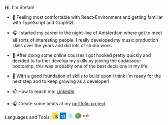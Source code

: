 HI, I'm Stefan! 

<!--
**Tonyaap/Tonyaap** is a ✨ _special_ ✨ repository because its `README.md` (this file) appears on your GitHub profile. -->

- 🌱 Feeling most comfortable with React-Environment and getting familiar with TypeScript and GraphQL.

- 🎧 I started my career in the night-live of Amsterdam where got to meet all sorts of interesting people. I really developed my music production skills over the years and did lots of studio work.

- 🎢 After doing some online courses I got hooked pretty quickly and decided to further develop my skills by joining the codaisseur bootcamp, this was probably one of the best decisions in my life!

- 🌱 With a good foundation of skills to build upon I think i'm ready for the next step and to keep growing as a developer!

- 📫 How to reach me: [LinkedIn](https://www.linkedin.com/in/stefan-kniest/)

- 🎧 Create some beats at my [portfolio project](https://lucid-poincare-293a24.netlify.app/)


Languages and Tools:
<code><img height="20" src="https://raw.githubusercontent.com/github/explore/80688e429a7d4ef2fca1e82350fe8e3517d3494d/topics/javascript/javascript.png"></code>
<code><img height="20" src="https://raw.githubusercontent.com/github/explore/80688e429a7d4ef2fca1e82350fe8e3517d3494d/topics/typescript/typescript.png"></code>
<code><img height="20" src="https://raw.githubusercontent.com/github/explore/80688e429a7d4ef2fca1e82350fe8e3517d3494d/topics/react/react.png"></code>
<code><img height="20" src="https://raw.githubusercontent.com/github/explore/80688e429a7d4ef2fca1e82350fe8e3517d3494d/topics/nodejs/nodejs.png"></code>
<code><img height="20" src="https://raw.githubusercontent.com/github/explore/80688e429a7d4ef2fca1e82350fe8e3517d3494d/topics/git/git.png"></code>

